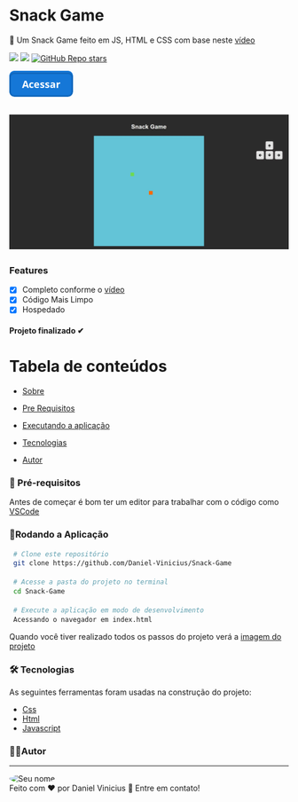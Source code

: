  <h1> Snack Game </h1>
 <p id="sobre">
🐍 Um Snack Game feito em JS, HTML e CSS com base neste <a href="https://www.youtube.com/watch?v=Hua1OSXitdQ" target='_blank'>vídeo</a>


![](https://img.shields.io/badge/license-MIT-green)
![](https://img.shields.io/badge/languege-Portuguese-yellow)
[![GitHub Repo stars](https://img.shields.io/github/stars/Daniel-Vinicius/Snack-Game?style=social)](https://github.com/Daniel-Vinicius/Snack-Game/stargazers)

[![Acessar](https://github.com/Daniel-Vinicius/My-Money-Frontend/blob/main/.github/acessar.png)](https://snack-game-br.vercel.app/)


<!-- Na imagem você deve colocar um print da tela do projeto rodando, se ele tiver um front-end.
Preferencialmente salve a imagem na pasta .github/Imagem.JPG -->
<h2 align="center">  <img alt="Imagem do Projeto" id="imagem" title="#Projeto" src="https://github.com/Daniel-Vinicius/Snack-Game/blob/main/.github/Imagem.JPG" />  </h2>

### Features

- [x] Completo conforme o [vídeo](https://www.youtube.com/watch?v=Hua1OSXitdQ)
- [x] Código Mais Limpo
- [x] Hospedado

<!-- Coloque o status do projeto -->
<h4 align="left">  
Projeto finalizado ✔
</h4>

Tabela de conteúdos
=================

<!--ts-->

- [Sobre](#sobre)

- [Pre Requisitos](#pre-requisitos)
- [Executando a aplicação](#rodando)
- [Tecnologias](#tecnologias)
- [Autor](#autor)
<!--te-->

 <!-- Altere os Pré-requisitos -->

### 🛒 Pré-requisitos<a id="pre-requisitos"></a>

Antes de começar é bom ter um editor para trabalhar com o código como [VSCode](https://code.visualstudio.com/)

### 📀Rodando a Aplicação<a id="rodando"></a>

```bash
 # Clone este repositório
 git clone https://github.com/Daniel-Vinicius/Snack-Game

 # Acesse a pasta do projeto no terminal
 cd Snack-Game

 # Execute a aplicação em modo de desenvolvimento
 Acessando o navegador em index.html

```

<p> Quando você tiver realizado todos os passos do projeto verá a  <a href="#imagem" >imagem do projeto</a> </p>

 <!-- Altere as Tecnologias -->

### 🛠 Tecnologias<a id="tecnologias"></a>

As seguintes ferramentas foram usadas na construção do projeto:

- [Css](https://developer.mozilla.org/pt-BR/docs/Web/CSS)
- [Html](https://developer.mozilla.org/pt-BR/docs/Web/HTML)
- [Javascript](https://developer.mozilla.org/pt-BR/docs/Web/JavaScript)

### 👨‍💻Autor <a id="autor"> </a>

---

<a href="https://github.com/Daniel-Vinicius" style="text-decoration: none;">
<img style="border-radius: 50%;" src="https://avatars0.githubusercontent.com/u/66279500?s=460&u=03d962bd1fda436ca49d4bbfbf2f30bdd566221d&v=4" width="100px;"  alt="Seu nome"/>

<br />
<span> Feito com ❤️ por Daniel Vinicius 👋 Entre em contato! </span> 
</a>
